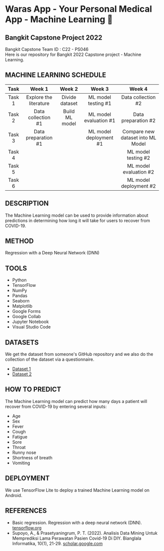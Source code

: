 # Waras App - Your Personal Medical App - Machine Learning 🤖	
## Bangkit Capstone Project 2022

Bangkit Capstone Team ID : C22 - PS046 <br>
Here is our repository for Bangkit 2022 Capstone project - Machine Learning.

## MACHINE LEARNING SCHEDULE
|  Task  |         Week 1         |       Week 2        |         Week 3          |         Week 4                      |
| :----: | :--------------------: | :-----------------: | :---------------------: | :---------------------------------: |   
| Task 1 | Explore the literature |   Divide dataset    |   ML model testing #1   |          Data collection #2         |
| Task 2 |   Data collection #1   |   Build ML model    |  ML model evaluation #1 |          Data preparation #2        |
| Task 3 |   Data preparation #1  |                     |  ML model deployment #1 |  Compare new dataset into ML Model  |
| Task 4 |                        |                     |                         |          ML model testing #2        |
| Task 5 |                        |                     |                         |        ML model evaluation #2       |
| Task 6 |                        |                     |                         |        ML model deployment #2       |

## DESCRIPTION
The Machine Learning model can be used to provide information about predictions in determining how long it will take for users to recover from COVID-19.

## METHOD
Regression with a Deep Neural Network (DNN)

## TOOLS
- Python
- TensorFlow
- NumPy
- Pandas
- Seaborn
- Matplotlib
- Google Forms
- Google Collab
- Jupyter Notebook
- Visual Studio Code

## DATASETS 

We get the dataset from someone's GitHub repository and we also do the collection of the dataset via a questionnaire.

- [Dataset 1](https://github.com/saadidrees/dataset_covid_19_symptoms/blob/master/dataset_symps_covid19.csv)
- [Dataset 2](https://github.com/yuliusius1/waras-bangkit-capstone-2022/blob/ml-dev/Dataset/dataset_kuesioner_1.csv)

## HOW TO PREDICT
The Machine Learning model can predict how many days a patient will recover from COVID-19 by entering several inputs:
- Age	
- Sex	
- Fever	
- Cough	
- Fatigue	
- Sore 
- Throat	
- Runny nose	
- Shortness of breath	
- Vomiting	

## DEPLOYMENT 
We use TensorFlow Lite to deploy a trained Machine Learning model on Android.

## REFERENCES
- Basic regression. Regression with a deep neural network (DNN). [tensorflow.org](https://www.tensorflow.org/tutorials/keras/regression#linear_regression)
- Supoyo, A., & Prasetyaningrum, P. T. (2022). Analisis Data Mining Untuk Memprediksi Lama Perawatan Pasien Covid-19 Di DIY. Bianglala Informatika, 10(1), 21-29. [scholar.google.com](https://ejournal.bsi.ac.id/ejurnal/index.php/Bianglala/article/view/11890) 
